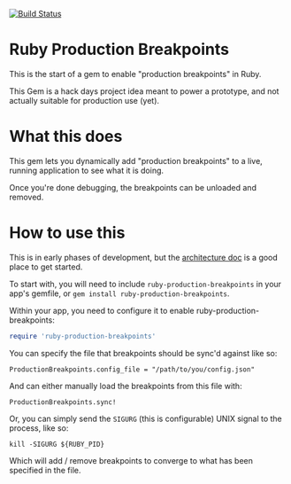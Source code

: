[![Build Status](https://travis-ci.org/dalehamel/ruby-production-breakpoints.svg?branch=master)](https://travis-ci.org/dalehamel/ruby-production-breakpoints)

# Ruby Production Breakpoints

This is the start of a gem to enable "production breakpoints" in Ruby.

This Gem is a hack days project idea meant to power a prototype, and not actually suitable for production use (yet).

# What this does

This gem lets you dynamically add "production breakpoints" to a live, running application to see what it is doing.

Once you're done debugging, the breakpoints can be unloaded and removed.

# How to use this

This is in early phases of development, but the [architecture doc](https://bpf.sh/production-breakpoints-doc/index.html) is a good place to get started.

To start with, you will need to include `ruby-production-breakpoints` in your app's gemfile, or `gem install ruby-production-breakpoints`.

Within your app, you need to configure it to enable ruby-production-breakpoints:

```ruby
require 'ruby-production-breakpoints'
```

You can specify the file that breakpoints should be sync'd against like so:

```
ProductionBreakpoints.config_file = "/path/to/you/config.json"
```

And can either manually load the breakpoints from this file with:

```
ProductionBreakpoints.sync!
```

Or, you can simply send the `SIGURG` (this is configurable) UNIX signal to the process, like so:

```
kill -SIGURG ${RUBY_PID}
```

Which will add / remove breakpoints to converge to what has been specified in the file.

